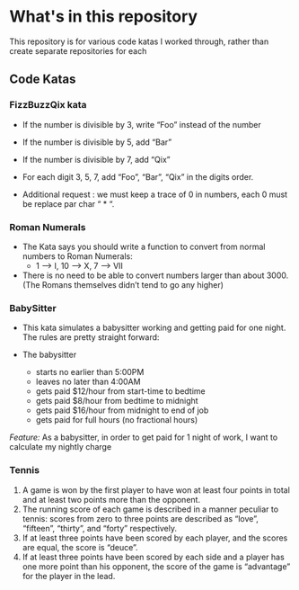 # What's in this repository

This repository is for various code katas I worked through, rather than create separate repositories for each


## Code Katas

### **FizzBuzzQix kata**

*	If the number is divisible by 3, write “Foo” instead of the number
*	If the number is divisible by 5, add “Bar”
*	If the number is divisible by 7, add “Qix”
*	For each digit 3, 5, 7, add “Foo”, “Bar”, “Qix” in the digits order.

*	Additional request : we must keep a trace of 0 in numbers, each 0 must be replace par char “ * “.


### **Roman Numerals**

*	The Kata says you should write a function to convert from normal numbers to Roman Numerals: 
	*	1 --> I, 10 --> X, 7 --> VII
*	There is no need to be able to convert numbers larger than about 3000. (The Romans themselves didn’t tend to go any higher)


### **BabySitter**

*	This kata simulates a babysitter working and getting paid for one night.  The rules are pretty straight forward:

*	The babysitter 
	*	starts no earlier than 5:00PM
	*	leaves no later than 4:00AM
	*	gets paid $12/hour from start-time to bedtime
	*	gets paid $8/hour from bedtime to midnight
	*	gets paid $16/hour from midnight to end of job
	*	gets paid for full hours (no fractional hours)

*Feature:*
As a babysitter, in order to get paid for 1 night of work, 
I want to calculate my nightly charge

### **Tennis**

1. A game is won by the first player to have won at least four points in total and at least two points more than the opponent.
2. The running score of each game is described in a manner peculiar to tennis: scores from zero to three points are described as “love”, “fifteen”, “thirty”, and “forty” respectively.
3. If at least three points have been scored by each player, and the scores are equal, the score is “deuce”.
4. If at least three points have been scored by each side and a player has one more point than his opponent, the score of the game is “advantage” for the player in the lead.